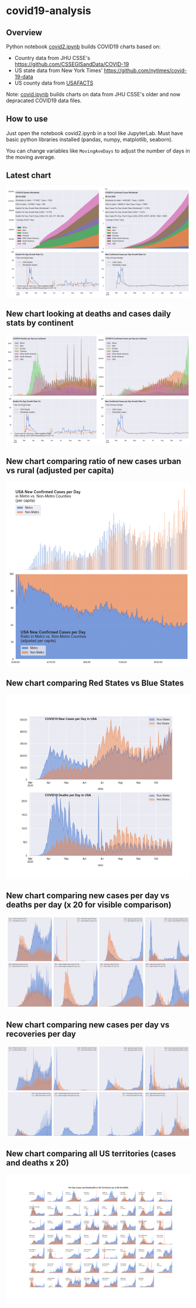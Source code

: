 # covid19-analysis

## Overview
Python notebook [covid2.ipynb](https://github.com/danlaw/covid19-analysis/blob/master/covid2.ipynb) builds COVID19 charts based on:
* Country data from JHU CSSE's https://github.com/CSSEGISandData/COVID-19
* US state data from New York Times' https://github.com/nytimes/covid-19-data
* US county data from [USAFACTS](https://usafacts.org/visualizations/coronavirus-covid-19-spread-map/)

Note: [covid.ipynb](https://github.com/danlaw/covid19-analysis/blob/master/covid.ipynb) builds charts on data from JHU CSSE's older and now depracated COVID19 data files.

## How to use
Just open the notebook covid2.ipynb in a tool like JupyterLab. Must have basic python libraries installed (pandas, numpy, matplotlib, seaborn).

You can change variables like ``MovingAveDays`` to adjust the number of days in the moving average.

## Latest chart
![Latest chart](charts/20201028-covid19-chart.png)

## New chart looking at deaths and cases daily stats by continent
![Comparison chart](charts/20201028-covid19-chart-perday.png)

## New chart comparing ratio of new cases urban vs rural (adjusted per capita)
![Urban rural per capita chart](charts/20201028-US-counties-urban-vs-rural-per-capita.png)

## New chart comparing Red States vs Blue States
![Red vs Blue chart](charts/20201028-compare-daily-red-vs-blue-states.png)

## New chart comparing new cases per day vs deaths per day (x 20 for visible comparison)
![Comparison chart](charts/20201028-comparison-chart.png)

## New chart comparing new cases per day vs recoveries per day
![Recovery chart](charts/20201028-comparison-recovery-chart.png)

## New chart comparing all US territories (cases and deaths x 20)
![Territories chart](charts/20201028-compare-US-territories.png)

